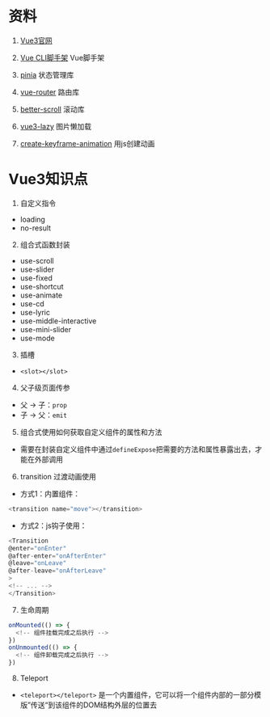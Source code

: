 # 资料
1. [Vue3官网](https://cn.vuejs.org/)  
2. [Vue CLI脚手架](https://cli.vuejs.org/zh/) Vue脚手架
3. [pinia](https://pinia.vuejs.org/zh/) 状态管理库
4. [vue-router](https://router.vuejs.org/) 路由库

5. [better-scroll](https://better-scroll.github.io/docs/zh-CN/) 滚动库
6. [vue3-lazy](https://github.com/ustbhuangyi/vue3-lazy) 图片懒加载
7. [create-keyframe-animation](https://github.com/HenrikJoreteg/create-keyframe-animation) 用js创建动画

# Vue3知识点
1. 自定义指令
  * loading
  * no-result
2. 组合式函数封装
  * use-scroll
  * use-slider
  * use-fixed
  * use-shortcut
  * use-animate
  * use-cd
  * use-lyric
  * use-middle-interactive
  * use-mini-slider
  * use-mode
3. 插槽
  * `<slot></slot>`
4. 父子级页面传参
  * 父 -> 子：`prop`
  * 子 -> 父：`emit`
5. 组合式使用如何获取自定义组件的属性和方法
  * 需要在封装自定义组件中通过`defineExpose`把需要的方法和属性暴露出去，才能在外部调用
6. transition 过渡动画使用
  * 方式1：内置组件：
  ```js
  <transition name="move"></transition>
  ```
  * 方式2：js钩子使用：
  ```js
  <Transition
  @enter="onEnter"
  @after-enter="onAfterEnter"
  @leave="onLeave"
  @after-leave="onAfterLeave"
>
  <!-- ... -->
</Transition>
  ```
7. 生命周期
```js
onMounted(() => {
  <!-- 组件挂载完成之后执行 -->
})
onUnmounted(() => {
  <!-- 组件卸载完成之后执行 -->
})
```
8. Teleport
  * `<teleport></teleport>` 是一个内置组件，它可以将一个组件内部的一部分模版”传送“到该组件的DOM结构外层的位置去
